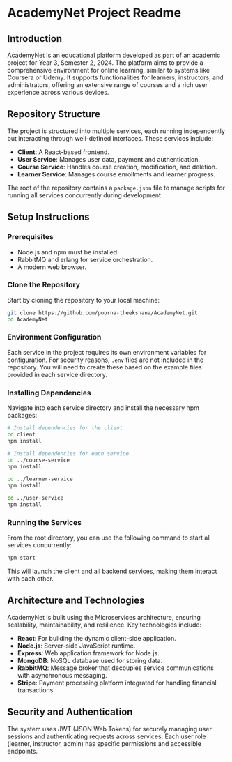 # AcademyNet Project Readme

## Introduction
AcademyNet is an educational platform developed as part of an academic project for Year 3, Semester 2, 2024. The platform aims to provide a comprehensive environment for online learning, similar to systems like Coursera or Udemy. It supports functionalities for learners, instructors, and administrators, offering an extensive range of courses and a rich user experience across various devices.

## Repository Structure
The project is structured into multiple services, each running independently but interacting through well-defined interfaces. These services include:
- **Client**: A React-based frontend.
- **User Service**: Manages user data, payment and authentication.
- **Course Service**: Handles course creation, modification, and deletion.
- **Learner Service**: Manages course enrollments and learner progress.

The root of the repository contains a `package.json` file to manage scripts for running all services concurrently during development.

## Setup Instructions
### Prerequisites
- Node.js and npm must be installed.
- RabbitMQ and erlang for service orchestration.
- A modern web browser.

### Clone the Repository
Start by cloning the repository to your local machine:
```bash
git clone https://github.com/poorna-theekshana/AcademyNet.git
cd AcademyNet
```

### Environment Configuration
Each service in the project requires its own environment variables for configuration. For security reasons, `.env` files are not included in the repository. You will need to create these based on the example files provided in each service directory.

### Installing Dependencies
Navigate into each service directory and install the necessary npm packages:
```bash
# Install dependencies for the client
cd client
npm install

# Install dependencies for each service
cd ../course-service
npm install

cd ../learner-service
npm install

cd ../user-service
npm install
``` 

### Running the Services
From the root directory, you can use the following command to start all services concurrently:
```bash
npm start
```
This will launch the client and all backend services, making them interact with each other.

## Architecture and Technologies
AcademyNet is built using the Microservices architecture, ensuring scalability, maintainability, and resilience. Key technologies include:
- **React**: For building the dynamic client-side application.
- **Node.js**: Server-side JavaScript runtime.
- **Express**: Web application framework for Node.js.
- **MongoDB**: NoSQL database used for storing data.
- **RabbitMQ**: Message broker that decouples service communications with asynchronous messaging.
- **Stripe**: Payment processing platform integrated for handling financial transactions.

## Security and Authentication
The system uses JWT (JSON Web Tokens) for securely managing user sessions and authenticating requests across services. Each user role (learner, instructor, admin) has specific permissions and accessible endpoints.
